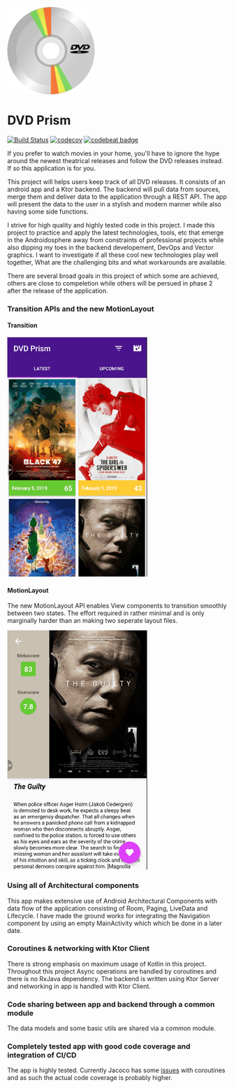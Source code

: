 <p>
  <img src="https://github.com/saied89/DVDPrism/blob/master/logo.svg" width="200" height="200"/>
</p>

# DVD Prism

[![Build Status](https://travis-ci.com/saied89/DVDPrism.svg?branch=master)](https://travis-ci.com/saied89/DVDPrism)
[![codecov](https://codecov.io/gh/saied89/DVDPrism/branch/master/graph/badge.svg)](https://codecov.io/gh/saied89/DVDPrism) 
[![codebeat badge](https://codebeat.co/badges/3e3e2365-f99c-414a-89ee-1efae89fa841)](https://codebeat.co/projects/github-com-saied89-dvdprism-master)

If you prefer to watch movies in your home, you'll have to ignore the hype around the newest theatrical releases and follow the DVD releases instead. If so this application is for you.

This project will helps users keep track of all DVD releases. It consists of an android app and a Ktor backend. The backend will pull data from sources, merge them and deliver data to the application through a REST API. The app will present the data to the user in a stylish and modern manner while also having some side functions.


I strive for high quality and highly tested code in this project. I made this project to practice and apply the latest technologies, tools, etc that emerge in the Androidosphere away from constraints of professional projects while also dipping my toes in the backend developement, DevOps and Vector graphics. I want to investigate if all these cool new technologies play well together, What are the challenging bits and what workarounds are available.

There are several broad goals in this project of which some are achieved, others are close to compeletion while others will be persued in phase 2 after the release of the application.

### Transition APIs and the new MotionLayout
#### Transition

![transition](https://github.com/saied89/DVDPrism/blob/master/gifs/transition.gif?raw=true)

#### MotionLayout
The new MotionLayout API enables View components to transition smoothly between two states. The effort required in rather minimal and is only marginally harder than an making two seperate layout files.

![motionLayout](https://github.com/saied89/DVDPrism/blob/master/gifs/motionLayout.gif?raw=true)
### Using all of Architectural components
This app makes extensive use of Android Architectural Components with data flow of the application consisting of Room, Paging, LiveData and Lifecycle. I have made the ground works for integrating the Navigation component by using an empty MainActivity which which be done in a later date.
### Coroutines & networking with Ktor Client
There is strong emphasis on maximum usage of Kotlin in this project. Throughout this project Async operations are handled by coroutines and there is no RxJava dependency. The backend is written using Ktor Server and networking in app is handled with Ktor Client.
### Code sharing between app and backend through a common module
The data models and some basic utils are shared via a common module.
### Completely tested app with good code coverage and integration of CI/CD
The app is highly tested. Currently Jacoco has some [issues](https://stackoverflow.com/questions/53485360/incorrect-jacoco-code-coverage-for-kotlin-coroutine) with coroutines and as such the actual code coverage is probably higher.



